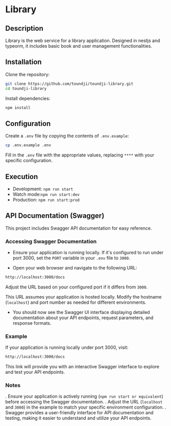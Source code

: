 #  Library

## Description

Library is the web service for a library application. Designed in nestjs and typeorm, it includes basic book and user management functionalities.

## Installation

Clone the repository:

```bash
git clone https://github.com/toundji/toundji-library.git
cd toundji-library
```

Install dependencies:

```bash
npm install
```


## Configuration

Create a `.env` file by copying the contents of `.env.example`:

```bash
cp .env.example .env
```
Fill in the `.env` file with the appropriate values, replacing `****` with your specific configuration.


## Execution

- Development: `npm run start`
- Watch mode:`npm run start:dev`
- Production: `npm run start:prod`



## API Documentation (Swagger)

This project includes Swagger API documentation for easy reference.


### Accessing Swagger Documentation
- Ensure your application is running locally. If it's configured to run under port 3000, set the `PORT` variable in your `.env` file to `3000`.

- Open your web browser and navigate to the following URL:


```bash
http://localhost:3000/docs
```

Adjust the URL based on your configured port if it differs from `3000`.

This URL assumes your application is hosted locally. Modify the hostname (`localhost`) and port number as needed for different environments.

- You should now see the Swagger UI interface displaying detailed documentation about your API endpoints, request parameters, and response formats.

### Example
If your application is running locally under port 3000, visit:

```bash
http://localhost:3000/docs
```
This link will provide you with an interactive Swagger interface to explore and test your API endpoints.

### Notes
. Ensure your application is actively running (`npm run start or equivalent`) before accessing the Swagger documentation.
. Adjust the URL (`localhost` and `3000`) in the example to match your specific environment configuration.
. Swagger provides a user-friendly interface for API documentation and testing, making it easier to understand and utilize your API endpoints.

